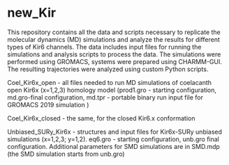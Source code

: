 # new_Kir
This repository contains all the data and scripts necessary to replicate the molecular dynamics (MD) simulations and analyze the results for different types of Kir6 channels. The data includes input files for running the simulations and analysis scripts to process the data.
The simulations were performed using GROMACS, systems were prepared using CHARMM-GUI. The resulting trajectories were analyzed using custom Python scripts.

Coel_Kir6x_open - all files needed to run MD simulations of coelacanth open Kir6x (x=1,2,3) homology model (prod1.gro - starting configuration, md.gro-final configuration, md.tpr - portable binary run input file for GROMACS 2019 simulation )


Coel_Kir6x_closed - the same, for the closed Kir6.x conformation

Unbiased_SURy_Kir6x - structures and input files for Kir6x-SURy unbiased simulations (x=1,2,3; y=1,2). eq6.gro - starting configuration, unb.gro final configuration. Additional parameters for SMD simulations are in SMD.mdp (the SMD simulation starts from unb.gro)




